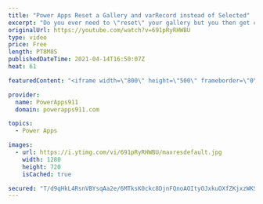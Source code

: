 ```yaml
---
title: "Power Apps Reset a Gallery and varRecord instead of Selected"
excerpt: "Do you ever need to \"reset\" your gallery but you then get confused by the selected item or how that affects the data in forms and other related controls? I bet you do. Good news I explain how to make it all better using varRecord and a couple of little changes to the way you normally build things. Pure"
originalUrl: https://youtube.com/watch?v=691pRyRHWBU
type: video
price: Free
length: PT8M8S
publishedDateTime: 2021-04-14T16:50:07Z
heat: 61

featuredContent: "<iframe width=\"800\" height=\"500\" frameborder=\"0\" src=\"https://www.youtube.com/embed/691pRyRHWBU\" allow=\"accelerometer; autoplay; encrypted-media; gyroscope; picture-in-picture\" allowfullscreen></iframe>"

provider:
  name: PowerApps911
  domain: powerapps911.com

topics:
  - Power Apps

images:
  - url: https://i.ytimg.com/vi/691pRyRHWBU/maxresdefault.jpg
    width: 1280
    height: 720
    isCached: true

secured: "T/d9qHkL4RsnVBYsqAa2e/6MTksK0ckc8DjnFQnoAOItyOJxkuOXfZKjxzWKS9l8be4TjXXyec7XrAKWKtup79VIRQVTOY579SGyMLt95Lh+2O7zA2fQresUtKvryqjp3jjXQmXZdjLf0bz43wvBaDVyrimyBRYs4giaaBuf5gwI06+Rv0hn+vkJJYKvRDNcj3Cc1HPzbnB4uBZfmgeaSBkQfjYINlcx00F96HqqVOKD8l3by3xhj/i2Fn5Jr2r3tUIv8Xio02uD1i+7R9OHQl1+1JhJIY4t57CwHc1K2kwtvSTpXsHfpiBuvliZjQWK6Aopaby2fmUItgHTRQ54TfDeC26nY5sdlXq3kuWtZ6LBUY/qykXbEbBRSw0fpU2Lazbmys6JewGcWHIOhw/16Q==;L66bvfEgLWE39AhvUbepZw=="
---
```


